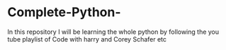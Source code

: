 # Complete-Python-
In this repository I will be learning the whole python by following the you tube playlist of Code with harry and Corey Schafer etc 
